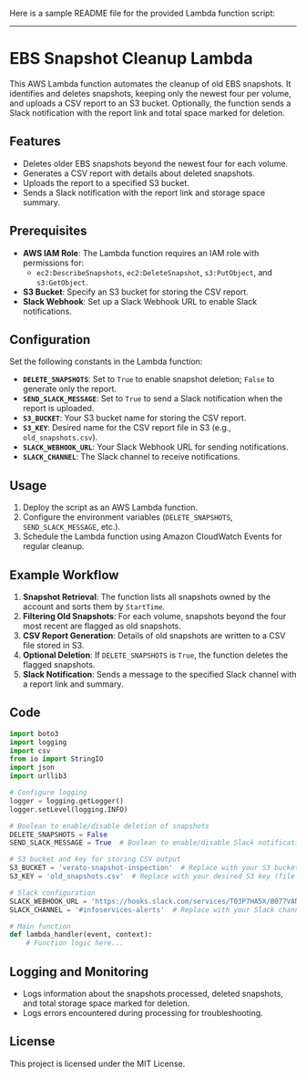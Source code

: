 
Here is a sample README file for the provided Lambda function script:

---

# EBS Snapshot Cleanup Lambda

This AWS Lambda function automates the cleanup of old EBS snapshots. It identifies and deletes snapshots, keeping only the newest four per volume, and uploads a CSV report to an S3 bucket. Optionally, the function sends a Slack notification with the report link and total space marked for deletion.

## Features

- Deletes older EBS snapshots beyond the newest four for each volume.
- Generates a CSV report with details about deleted snapshots.
- Uploads the report to a specified S3 bucket.
- Sends a Slack notification with the report link and storage space summary.

## Prerequisites

- **AWS IAM Role**: The Lambda function requires an IAM role with permissions for:
  - `ec2:DescribeSnapshots`, `ec2:DeleteSnapshot`, `s3:PutObject`, and `s3:GetObject`.
- **S3 Bucket**: Specify an S3 bucket for storing the CSV report.
- **Slack Webhook**: Set up a Slack Webhook URL to enable Slack notifications.

## Configuration

Set the following constants in the Lambda function:

- **`DELETE_SNAPSHOTS`**: Set to `True` to enable snapshot deletion; `False` to generate only the report.
- **`SEND_SLACK_MESSAGE`**: Set to `True` to send a Slack notification when the report is uploaded.
- **`S3_BUCKET`**: Your S3 bucket name for storing the CSV report.
- **`S3_KEY`**: Desired name for the CSV report file in S3 (e.g., `old_snapshots.csv`).
- **`SLACK_WEBHOOK_URL`**: Your Slack Webhook URL for sending notifications.
- **`SLACK_CHANNEL`**: The Slack channel to receive notifications.

## Usage

1. Deploy the script as an AWS Lambda function.
2. Configure the environment variables (`DELETE_SNAPSHOTS`, `SEND_SLACK_MESSAGE`, etc.).
3. Schedule the Lambda function using Amazon CloudWatch Events for regular cleanup.

## Example Workflow

1. **Snapshot Retrieval**: The function lists all snapshots owned by the account and sorts them by `StartTime`.
2. **Filtering Old Snapshots**: For each volume, snapshots beyond the four most recent are flagged as old snapshots.
3. **CSV Report Generation**: Details of old snapshots are written to a CSV file stored in S3.
4. **Optional Deletion**: If `DELETE_SNAPSHOTS` is `True`, the function deletes the flagged snapshots.
5. **Slack Notification**: Sends a message to the specified Slack channel with a report link and summary.

## Code

```python
import boto3
import logging
import csv
from io import StringIO
import json
import urllib3

# Configure logging
logger = logging.getLogger()
logger.setLevel(logging.INFO)

# Boolean to enable/disable deletion of snapshots
DELETE_SNAPSHOTS = False
SEND_SLACK_MESSAGE = True  # Boolean to enable/disable Slack notification

# S3 bucket and key for storing CSV output
S3_BUCKET = 'verato-snapshot-inspection'  # Replace with your S3 bucket name
S3_KEY = 'old_snapshots.csv'  # Replace with your desired S3 key (file name)

# Slack configuration
SLACK_WEBHOOK_URL = 'https://hooks.slack.com/services/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'  # Replace with your Slack webhook URL
SLACK_CHANNEL = '#infoservices-alerts'  # Replace with your Slack channel

# Main function
def lambda_handler(event, context):
    # Function logic here...
```

## Logging and Monitoring

- Logs information about the snapshots processed, deleted snapshots, and total storage space marked for deletion.
- Logs errors encountered during processing for troubleshooting.

## License

This project is licensed under the MIT License.
